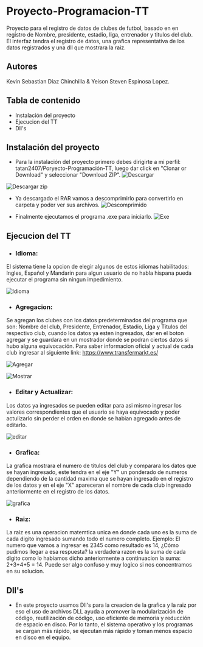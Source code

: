   #     Proyecto-Programacion-TT
Proyecto para el registro de datos de clubes de futbol, basado en  en registro de  Nombre, presidente, estadio, liga, entrenador y titulos del club. El interfaz tendra  el registro de datos, una grafica representativa de los datos registrados  y una dll que mostrara la raiz.
## Autores
Kevin Sebastian Diaz Chinchilla  & Yeison Steven Espinosa Lopez.

## Tabla de contenido
- Instalación del proyecto
- Ejecucion del TT
- Dll's

## Instalación del proyecto

- Para la instalación del proyecto primero debes dirigirte a mi perfil: tatan2407/Poryecto-Programación-TT, luego dar click en "Clonar or Download" y seleccionar "Download ZIP".
![Descargar](https://user-images.githubusercontent.com/61460029/82264969-89a29b00-992b-11ea-8c03-bd79f95ce91f.PNG)

![Descargar zip](https://user-images.githubusercontent.com/61460029/82264966-890a0480-992b-11ea-8a04-99419accc165.PNG)

- Ya descargado el RAR vamos a descomprimirlo para convertirlo en carpeta y poder ver sus archivos.
![Descomprimido](https://user-images.githubusercontent.com/61460029/82265207-0f264b00-992c-11ea-9eec-de7e9a0094ed.PNG)

- Finalmente ejecutamos el programa .exe para iniciarlo.
![Exe](https://user-images.githubusercontent.com/61460029/82267111-1865e680-9931-11ea-9045-a288ffb71fe3.PNG)

## Ejecucion del TT

- ### Idioma: 
El sistema tiene la opcion de elegir algunos de estos idiomas habilitados: Ingles, Español y Mandarin para algun usuario de no habla hispana pueda ejecutar el programa sin ningun impedimiento.  

![Idioma](https://user-images.githubusercontent.com/61460029/82264270-39770900-992a-11ea-9bc4-64572061f73d.PNG)

- ### Agregacion:
Se agregan los clubes con los datos predeterminados del programa que son: Nombre del club, Presidente, Entrenador, Estadio, Liga y Titulos del respectivo club, cuando los datos ya esten ingresados, dar en el boton agregar y se guardara en un mostrador donde se podran ciertos datos si hubo alguna equivocación. Para saber informacion oficial y actual de cada club ingresar al siguiente link:
<https://www.transfermarkt.es/>


![Agregar](https://user-images.githubusercontent.com/61460029/82267366-bce82880-9931-11ea-8a37-87b66994ca35.PNG)

![Mostrar](https://user-images.githubusercontent.com/61460029/82267558-5d3e4d00-9932-11ea-989b-b7347752f679.PNG)

- ### Editar y Actualizar:
Los datos ya ingresados se pueden editar para asi mismo ingresar los valores correspondientes que el usuario se haya equivocado y poder actulizarlo sin perder el orden en donde se habian agregado antes de editarlo.

![editar](https://user-images.githubusercontent.com/61460029/82267706-bb6b3000-9932-11ea-9601-9187569e68e7.PNG)

- ### Grafica:
La grafica mostrara el numero de titulos del club y comparara los datos que se hayan ingresado, este tendra en el eje "Y" un ponderado de numeros dependiendo de la cantidad maxima que se hayan ingresado en el registro de los datos y en el eje "X" apareceran el nombre de cada club ingresado anteriormente en el registro de los datos.

![grafica](https://user-images.githubusercontent.com/61460029/82267806-04bb7f80-9933-11ea-8921-e6cad5071feb.PNG)


- ### Raiz:
La raiz es una operacion matemtica unica en donde cada uno es la suma de cada digito ingresado sumando todo el numero completo.
Ejemplo:
El numero que vamos a ingresar es 2345 como resultado es 14, ¿Cómo pudimos llegar a esa respuesta? la verdadera razon es la suma de cada digito como lo habiamos dicho anteriormente a continuacion la suma: 2+3+4+5 = 14. Puede ser algo confuso y muy logico si nos concentramos en su solucion.

## Dll's
- En este proyecto usamos Dll's para la creacion de la grafica y la raiz por eso el uso de archivos DLL ayuda a promover la modularización de código, reutilización de código, uso eficiente de memoria y reducción de espacio en disco. Por lo tanto, el sistema operativo y los programas se cargan más rápido, se ejecutan más rápido y toman menos espacio en disco en el equipo. 









